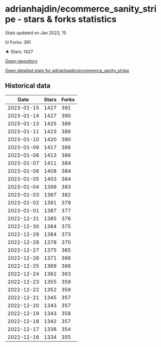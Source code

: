 # adrianhajdin/ecommerce_sanity_stripe - stars & forks statistics

Stats updated on Jan 2023, 15

☋ Forks: 391

★ Stars: 1427

[Open repository](https://github.com/adrianhajdin/ecommerce_sanity_stripe)

[Open detailed stats for adrianhajdin/ecommerce_sanity_stripe](https://reviewgithub.com/rep/adrianhajdin/ecommerce_sanity_stripe)

## Historical data
| Date | Stars | Forks |
|------|-------|-------|
| 2023-01-15 | 1427 | 391 | 
| 2023-01-14 | 1427 | 390 | 
| 2023-01-13 | 1425 | 389 | 
| 2023-01-11 | 1423 | 389 | 
| 2023-01-10 | 1420 | 390 | 
| 2023-01-09 | 1417 | 388 | 
| 2023-01-08 | 1413 | 386 | 
| 2023-01-07 | 1411 | 384 | 
| 2023-01-06 | 1408 | 384 | 
| 2023-01-05 | 1403 | 384 | 
| 2023-01-04 | 1399 | 383 | 
| 2023-01-03 | 1397 | 382 | 
| 2023-01-02 | 1391 | 379 | 
| 2023-01-01 | 1387 | 377 | 
| 2022-12-31 | 1385 | 376 | 
| 2022-12-30 | 1384 | 375 | 
| 2022-12-29 | 1384 | 373 | 
| 2022-12-28 | 1378 | 370 | 
| 2022-12-27 | 1375 | 365 | 
| 2022-12-26 | 1371 | 366 | 
| 2022-12-25 | 1369 | 366 | 
| 2022-12-24 | 1362 | 363 | 
| 2022-12-23 | 1355 | 359 | 
| 2022-12-22 | 1352 | 359 | 
| 2022-12-21 | 1345 | 357 | 
| 2022-12-20 | 1343 | 357 | 
| 2022-12-19 | 1343 | 358 | 
| 2022-12-18 | 1342 | 357 | 
| 2022-12-17 | 1338 | 354 | 
| 2022-12-16 | 1334 | 355 | 

